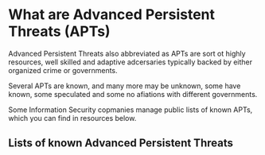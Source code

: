 # What are Advanced Persistent Threats (APTs)

Advanced Persistent Threats also abbreviated as APTs are sort ot highly resources, well skilled and adaptive adcersaries typically backed by either organized crime or governments.

Several APTs are known, and many more may be unknown, some have known, some speculated and some no afiations with different governments.

Some Information Security copmanies manage public lists of known APTs, which you can find in resources below.

## Lists of known Advanced Persistent Threats